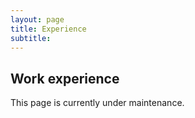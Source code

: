 ```yaml
---
layout: page
title: Experience
subtitle:
---
```


## Work experience

This page is currently under maintenance.

